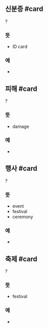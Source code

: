 ## 신분증 #card
?
### 뜻
- ID card
### 예
-
<!--SR:!2024-08-26,14,290-->

## 피해 #card
?
### 뜻
- damage
### 예
-
<!--SR:!2024-08-13,1,210-->

## 행사 #card
?
### 뜻
- event
- festival
- ceremony
### 예
-
<!--SR:!2024-08-08,1,210-->

## 축제 #card
?
### 뜻
- festival
### 예
-
